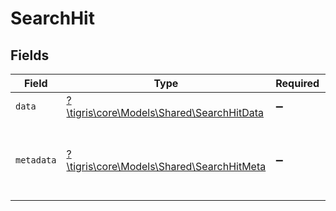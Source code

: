 # SearchHit


## Fields

| Field                                                                                                      | Type                                                                                                       | Required                                                                                                   | Description                                                                                                |
| ---------------------------------------------------------------------------------------------------------- | ---------------------------------------------------------------------------------------------------------- | ---------------------------------------------------------------------------------------------------------- | ---------------------------------------------------------------------------------------------------------- |
| `data`                                                                                                     | [?\tigris\core\Models\Shared\SearchHitData](../../models/shared/SearchHitData.md)                          | :heavy_minus_sign:                                                                                         | Actual search document                                                                                     |
| `metadata`                                                                                                 | [?\tigris\core\Models\Shared\SearchHitMeta](../../models/shared/SearchHitMeta.md)                          | :heavy_minus_sign:                                                                                         | Contains metadata related to the search hit, has information about document created_at/updated_at as well. |